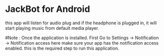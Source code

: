 # JackBot for Android
this app will listen for audio plug and if the headphone is plugged in, it will start playing music from default media player.

#Note :
Once the application is installed.
First
Go to Settings -> Notification -> Notification access here make sure your app has the notification access enabled.
this is the required step to run this application. 
